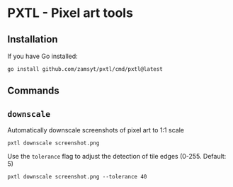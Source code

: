 # PXTL - Pixel art tools

## Installation

If you have Go installed:
```
go install github.com/zamsyt/pxtl/cmd/pxtl@latest
```

## Commands

## `downscale`

Automatically downscale screenshots of pixel art to 1:1 scale

```
pxtl downscale screenshot.png
```

Use the `tolerance` flag to adjust the detection of tile edges (0-255. Default: 5)

```
pxtl downscale screenshot.png --tolerance 40
```
